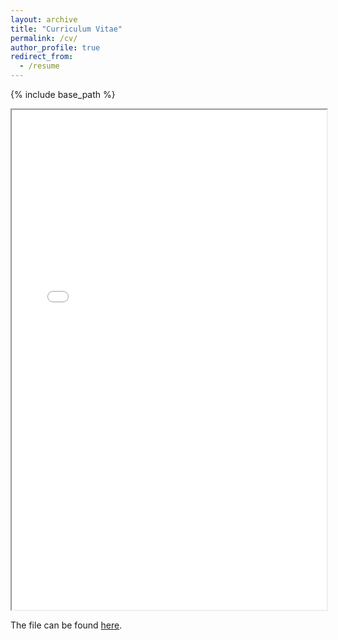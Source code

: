 ```yaml
---
layout: archive
title: "Curriculum Vitae"
permalink: /cv/
author_profile: true
redirect_from:
  - /resume
---
```


{% include base_path %}

<html>
  <head>
    <title>Curriculum Vitae</title>
  </head>
  <body>
    <iframe src="../files/SuhwanbongCV.pdf" width="100%" height="800px">
    </iframe>
  </body>
</html>

The file can be found [here](../files/SuhwanbongCV.pdf).